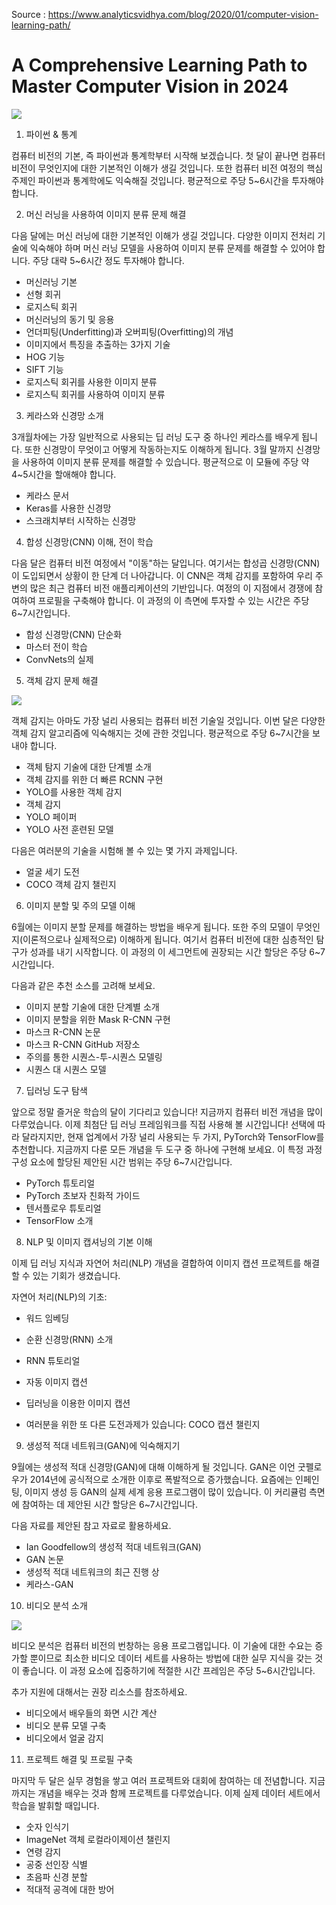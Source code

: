 Source : https://www.analyticsvidhya.com/blog/2020/01/computer-vision-learning-path/

# A Comprehensive Learning Path to Master Computer Vision in 2024

![](https://cdn.analyticsvidhya.com/wp-content/uploads/2020/01/Info-gr-01-872x2880.jpg)

1. 파이썬 & 통계

컴퓨터 비전의 기본, 즉 파이썬과 통계학부터 시작해 보겠습니다. 첫 달이 끝나면 컴퓨터 비전이 무엇인지에 대한 기본적인 이해가 생길 것입니다. 또한 컴퓨터 비전 여정의 핵심 주제인 파이썬과 통계학에도 익숙해질 것입니다. 평균적으로 주당 5~6시간을 투자해야 합니다.

2. 머신 러닝을 사용하여 이미지 분류 문제 해결

다음 달에는 머신 러닝에 대한 기본적인 이해가 생길 것입니다. 다양한 이미지 전처리 기술에 익숙해야 하며 머신 러닝 모델을 사용하여 이미지 분류 문제를 해결할 수 있어야 합니다. 주당 대략 5~6시간 정도 투자해야 합니다.

- 머신러닝 기본
- 선형 회귀
- 로지스틱 회귀
- 머신러닝의 동기 및 응용
- 언더피팅(Underfitting)과 오버피팅(Overfitting)의 개념
- 이미지에서 특징을 추출하는 3가지 기술
- HOG 기능
- SIFT 기능
- 로지스틱 회귀를 사용한 이미지 분류
- 로지스틱 회귀를 사용하여 이미지 분류

3. 케라스와 신경망 소개

3개월차에는 가장 일반적으로 사용되는 딥 러닝 도구 중 하나인 케라스를 배우게 됩니다. 또한 신경망이 무엇이고 어떻게 작동하는지도 이해하게 됩니다. 3월 말까지 신경망을 사용하여 이미지 분류 문제를 해결할 수 있습니다. 평균적으로 이 모듈에 주당 약 4~5시간을 할애해야 합니다.

- 케라스 문서
- Keras를 사용한 신경망
- 스크래치부터 시작하는 신경망

4. 합성 신경망(CNN) 이해, 전이 학습

다음 달은 컴퓨터 비전 여정에서 "이동"하는 달입니다. 여기서는 합성곱 신경망(CNN)이 도입되면서 상황이 한 단계 더 나아갑니다. 이 CNN은 객체 감지를 포함하여 우리 주변의 많은 최근 컴퓨터 비전 애플리케이션의 기반입니다. 여정의 이 지점에서 경쟁에 참여하여 프로필을 구축해야 합니다. 이 과정의 이 측면에 투자할 수 있는 시간은 주당 6~7시간입니다.

- 합성 신경망(CNN) 단순화
- 마스터 전이 학습
- ConvNets의 실제

5. 객체 감지 문제 해결

![](https://cdn.analyticsvidhya.com/wp-content/uploads/2019/08/real_time_object_detection.jpg)

객체 감지는 아마도 가장 널리 사용되는 컴퓨터 비전 기술일 것입니다. 이번 달은 다양한 객체 감지 알고리즘에 익숙해지는 것에 관한 것입니다. 평균적으로 주당 6~7시간을 보내야 합니다.

- 객체 탐지 ​​기술에 대한 단계별 소개
- 객체 감지를 위한 더 빠른 RCNN 구현
- YOLO를 사용한 객체 감지
- 객체 감지
- YOLO 페이퍼
- YOLO 사전 훈련된 모델

다음은 여러분의 기술을 시험해 볼 수 있는 몇 가지 과제입니다.

- 얼굴 세기 도전
- COCO 객체 감지 챌린지

6. 이미지 분할 및 주의 모델 이해

6월에는 이미지 분할 문제를 해결하는 방법을 배우게 됩니다. 또한 주의 모델이 무엇인지(이론적으로나 실제적으로) 이해하게 됩니다. 여기서 컴퓨터 비전에 대한 심층적인 탐구가 성과를 내기 시작합니다. 이 과정의 이 세그먼트에 권장되는 시간 할당은 주당 6~7시간입니다.

다음과 같은 추천 소스를 고려해 보세요.

- 이미지 분할 기술에 대한 단계별 소개
- 이미지 분할을 위한 Mask R-CNN 구현
- 마스크 R-CNN 논문
- 마스크 R-CNN GitHub 저장소
- 주의를 통한 시퀀스-투-시퀀스 모델링
- 시퀀스 대 시퀀스 모델

7. 딥러닝 도구 탐색

앞으로 정말 즐거운 학습의 달이 기다리고 있습니다! 지금까지 컴퓨터 비전 개념을 많이 다루었습니다. 이제 최첨단 딥 러닝 프레임워크를 직접 사용해 볼 시간입니다! 선택에 따라 달라지지만, 현재 업계에서 가장 널리 사용되는 두 가지, PyTorch와 TensorFlow를 추천합니다. 지금까지 다룬 모든 개념을 두 도구 중 하나에 구현해 보세요. 이 특정 과정 구성 요소에 할당된 제안된 시간 범위는 주당 6~7시간입니다.

- PyTorch 튜토리얼
- PyTorch 초보자 친화적 가이드
- 텐서플로우 튜토리얼
- TensorFlow 소개

8. NLP 및 이미지 캡셔닝의 기본 이해

이제 딥 러닝 지식과 자연어 처리(NLP) 개념을 결합하여 이미지 캡션 프로젝트를 해결할 수 있는 기회가 생겼습니다.

자연어 처리(NLP)의 기초:

- 워드 임베딩
- 순환 신경망(RNN) 소개
- RNN 튜토리얼
- 자동 이미지 캡션
- 딥러닝을 이용한 이미지 캡션

- 여러분을 위한 또 다른 도전과제가 있습니다: COCO 캡션 챌린지

9. 생성적 적대 네트워크(GAN)에 익숙해지기

9월에는 생성적 적대 신경망(GAN)에 대해 이해하게 될 것입니다. GAN은 이언 굿펠로우가 2014년에 공식적으로 소개한 이후로 폭발적으로 증가했습니다. 요즘에는 인페인팅, 이미지 생성 등 GAN의 실제 세계 응용 프로그램이 많이 있습니다. 이 커리큘럼 측면에 참여하는 데 제안된 시간 할당은 6~7시간입니다.

다음 자료를 제안된 참고 자료로 활용하세요.

- Ian Goodfellow의 생성적 적대 네트워크(GAN)
- GAN 논문
- 생성적 적대 네트워크의 최근 진행 상
- 케라스-GAN

10. 비디오 분석 소개

![](https://cdn.analyticsvidhya.com/wp-content/uploads/2019/07/video_object_detection_removal.gif)

비디오 분석은 컴퓨터 비전의 번창하는 응용 프로그램입니다. 이 기술에 대한 수요는 증가할 뿐이므로 최소한 비디오 데이터 세트를 사용하는 방법에 대한 실무 지식을 갖는 것이 좋습니다. 이 과정 요소에 집중하기에 적절한 시간 프레임은 주당 5~6시간입니다.

추가 지원에 대해서는 권장 리소스를 참조하세요.
- 비디오에서 배우들의 화면 시간 계산
- 비디오 분류 모델 구축
- 비디오에서 얼굴 감지

11. 프로젝트 해결 및 프로필 구축
  
마지막 두 달은 실무 경험을 쌓고 여러 프로젝트와 대회에 참여하는 데 전념합니다. 지금까지는 개념을 배우는 것과 함께 프로젝트를 다루었습니다. 이제 실제 데이터 세트에서 학습을 발휘할 때입니다.

- 숫자 인식기
- ImageNet 객체 로컬라이제이션 챌린지
- 연령 감지
- 공중 선인장 식별
- 초음파 신경 분할
- 적대적 공격에 대한 방어

